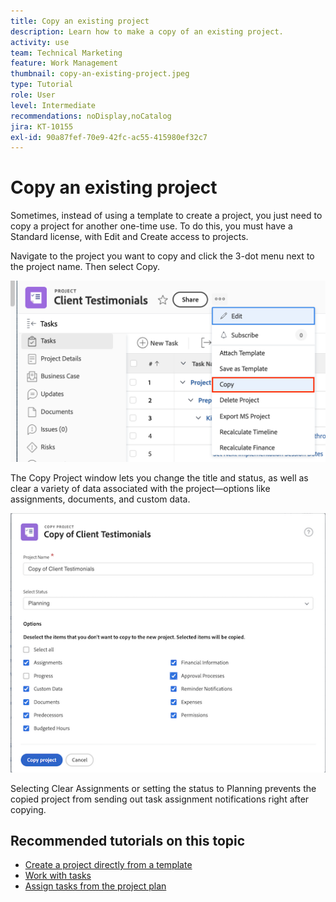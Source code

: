 ```yaml
---
title: Copy an existing project
description: Learn how to make a copy of an existing project.
activity: use
team: Technical Marketing
feature: Work Management
thumbnail: copy-an-existing-project.jpeg
type: Tutorial
role: User
level: Intermediate
recommendations: noDisplay,noCatalog
jira: KT-10155
exl-id: 90a87fef-70e9-42fc-ac55-415980ef32c7
---
```

# Copy an existing project

Sometimes, instead of using a template to create a project, you just need to copy a project for another one-time use. To do this, you must have a Standard license, with Edit and Create access to projects. 

Navigate to the project you want to copy and click the 3-dot menu next to the project name. Then select Copy.

![Copy project menu option](assets/copy-existing-01.png)

The Copy Project window lets you change the title and status, as well as clear a variety of data associated with the project—options like assignments, documents, and custom data.

![Copy project options](assets/copy-existing-02.png)

Selecting Clear Assignments or setting the status to Planning prevents the copied project from sending out task assignment notifications right after copying.

## Recommended tutorials on this topic

* [Create a project directly from a template](/help/manage-work/create-and-manage-project-templates/create-a-project-directly-from-a-template.md)
* [Work with tasks](/help/manage-work/tasks/work-with-tasks.md)
* [Assign tasks from the project plan](/help/manage-work/tasks/assign-tasks-from-the-project-plan.md)
